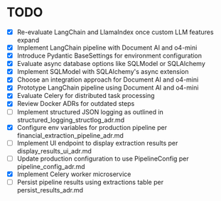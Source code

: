 # TODO

<!-- Add new tasks here using the format `- [ ] description` -->
- [x] Re-evaluate LangChain and LlamaIndex once custom LLM features expand
- [x] Implement LangChain pipeline with Document AI and o4-mini
- [x] Introduce Pydantic BaseSettings for environment configuration
- [x] Evaluate async database options like SQLModel or SQLAlchemy
- [x] Implement SQLModel with SQLAlchemy's async extension
- [x] Choose an integration approach for Document AI and o4-mini
- [x] Prototype LangChain pipeline using Document AI and o4-mini
- [x] Evaluate Celery for distributed task processing
- [x] Review Docker ADRs for outdated steps
- [ ] Implement structured JSON logging as outlined in structured_logging_structlog_adr.md
- [x] Configure env variables for production pipeline per financial_extraction_pipeline_adr.md
- [ ] Implement UI endpoint to display extraction results per display_results_ui_adr.md
- [ ] Update production configuration to use PipelineConfig per pipeline_config_adr.md
- [x] Implement Celery worker microservice
- [ ] Persist pipeline results using extractions table per persist_results_adr.md
